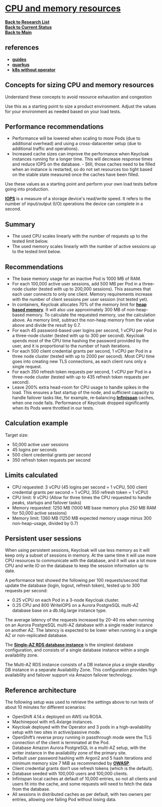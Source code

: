 # **[CPU and memory resources](https://www.keycloak.org/high-availability/concepts-memory-and-cpu-sizing)**

**[Back to Research List](../../../research_list.md)**\
**[Back to Current Status](../../../../development/status/weekly/current_status.md)**\
**[Back to Main](../../../../README.md)**

## references

- **[guides](https://www.keycloak.org/guides)**
- **[quarkus](https://www.mastertheboss.com/keycloak/getting-started-with-keycloak-powered-by-quarkus/)**
- **[k8s without operator](https://www.keycloak.org/getting-started/getting-started-kube)**

## Concepts for sizing CPU and memory resources

Understand these concepts to avoid resource exhaustion and congestion

Use this as a starting point to size a product environment. Adjust the values for your environment as needed based on your load tests.

## Performance recommendations

- Performance will be lowered when scaling to more Pods (due to additional overhead) and using a cross-datacenter setup (due to additional traffic and operations).
- Increased cache sizes can improve the performance when Keycloak instances running for a longer time. This will decrease response times and reduce IOPS on the database. - Still, those caches need to be filled when an instance is restarted, so do not set resources too tight based on the stable state measured once the caches have been filled.

Use these values as a starting point and perform your own load tests before going into production.

**[IOPS](../../../m_z/storage/iops.md)** is a measure of a storage device's read/write speed. It refers to the number of input/output (I/O) operations the device can complete in a second.

## Summary

- The used CPU scales linearly with the number of requests up to the tested limit below.
- The used memory scales linearly with the number of active sessions up to the tested limit below.

## Recommendations

- The base memory usage for an inactive Pod is 1000 MB of RAM.
- For each 100,000 active user sessions, add 500 MB per Pod in a three-node cluster (tested with up to 200,000 sessions).
This assumes that each user connects to only one client. Memory requirements increase with the number of client sessions per user session (not tested yet).
- In containers, Keycloak allocates 70% of the memory limit for **[heap based memory](../../application_architecture/memory/heap_memory.md)**. It will also use approximately 300 MB of non-heap-based memory. To calculate the requested memory, use the calculation above. As memory limit, subtract the non-heap memory from the value above and divide the result by 0.7.
- For each 45 password-based user logins per second, 1 vCPU per Pod in a three-node cluster (tested with up to 300 per second).
Keycloak spends most of the CPU time hashing the password provided by the user, and it is proportional to the number of hash iterations.
- For each 500 client credential grants per second, 1 vCPU per Pod in a three node cluster (tested with up to 2000 per second).
Most CPU time goes into creating new TLS connections, as each client runs only a single request.
- For each 350 refresh token requests per second, 1 vCPU per Pod in a three-node cluster (tested with up to 435 refresh token requests per second).
- Leave 200% extra head-room for CPU usage to handle spikes in the load. This ensures a fast startup of the node, and sufficient capacity to handle failover tasks like, for example, re-balancing **[Infinispan](../../application_architecture/memory/Infinispan.md)** caches, when one node fails. Performance of Keycloak dropped significantly when its Pods were throttled in our tests.

## Calculation example

Target size:

- 50,000 active user sessions
- 45 logins per seconds
- 500 client credential grants per second
- 350 refresh token requests per second

## Limits calculated

- CPU requested: 3 vCPU
(45 logins per second = 1 vCPU, 500 client credential grants per second = 1 vCPU, 350 refresh token = 1 vCPU)
- CPU limit: 9 vCPU
(Allow for three times the CPU requested to handle peaks, startups and failover tasks)
- Memory requested: 1250 MB
(1000 MB base memory plus 250 MB RAM for 50,000 active sessions)
- Memory limit: 1360 MB
(1250 MB expected memory usage minus 300 non-heap-usage, divided by 0.7)

## Persistent user sessions

When using persistent sessions, Keycloak will use less memory as it will keep only a subset of sessions in memory. At the same time it will use more CPU resources to communicate with the database, and it will use a lot more CPU and write IO on the database to keep the session information up to date.

A performance test showed the following per 100 requests/second that update the database (login, logout, refresh token), tested up to 300 requests per second:

- 0.25 vCPU on each Pod in a 3-node Keycloak cluster.
- 0.25 CPU and 800 WriteIOPS on a Aurora PostgreSQL multi-AZ database base on a db.t4g.large instance type.

The average latency of the requests increased by 20-40 ms when running on an Aurora PostgreSQL multi-AZ database with a single reader instance on another AZ. The latency is expected to be lower when running in a single AZ or non-replicated database.

The **[Single-AZ RDS database instance](https://www.pluralsight.com/blog/cloud/rds-instances-single-multi-az-cluster)** is the simplest database configuration, and consists of a single database instance within a single availability zone.

The Multi-AZ RDS instance consists of a DB instance plus a single standby DB instance in a separate Availability Zone.  This configuration provides high availability and failover support via Amazon failover technology.

## Reference architecture

The following setup was used to retrieve the settings above to run tests of about 10 minutes for different scenarios:

- OpenShift 4.14.x deployed on AWS via ROSA.
- Machinepool with m5.4xlarge instances.
- Keycloak deployed with the Operator and 3 pods in a high-availability setup with two sites in active/passive mode.
- OpenShift’s reverse proxy running in passthrough mode were the TLS connection of the client is terminated at the Pod.
- Database Amazon Aurora PostgreSQL in a multi-AZ setup, with the writer instance in the availability zone of the primary site.
- Default user password hashing with Argon2 and 5 hash iterations and minimum memory size 7 MiB as recommended by **[OWASP](https://cheatsheetseries.owasp.org/cheatsheets/Password_Storage_Cheat_Sheet.html#argon2id)**.
- Client credential grants don’t use refresh tokens (which is the default).
- Database seeded with 100,000 users and 100,000 clients.
- Infinispan local caches at default of 10,000 entries, so not all clients and users fit into the cache, and some requests will need to fetch the data from the database.
- All sessions in distributed caches as per default, with two owners per entries, allowing one failing Pod without losing data.

